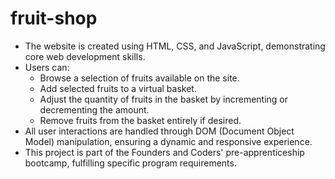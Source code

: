 # fruit-shop
- The website is created using HTML, CSS, and JavaScript, demonstrating core web development skills.
- Users can:
  - Browse a selection of fruits available on the site.
  - Add selected fruits to a virtual basket.
  - Adjust the quantity of fruits in the basket by incrementing or decrementing the amount.
  - Remove fruits from the basket entirely if desired.
- All user interactions are handled through DOM (Document Object Model) manipulation, ensuring a dynamic and responsive experience.
- This project is part of the Founders and Coders' pre-apprenticeship bootcamp, fulfilling specific program requirements.
